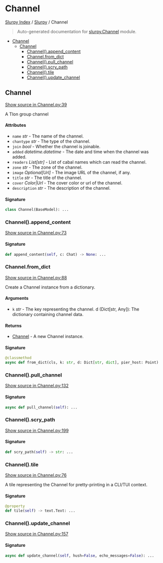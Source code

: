 # Channel

[Slurpy Index](../README.md#slurpy-index) / [Slurpy](./index.md#slurpy) / Channel

> Auto-generated documentation for [slurpy.Channel](../../slurpy/Channel.py) module.

- [Channel](#channel)
  - [Channel](#channel-1)
    - [Channel().append_content](#channel()append_content)
    - [Channel.from_dict](#channelfrom_dict)
    - [Channel().pull_channel](#channel()pull_channel)
    - [Channel().scry_path](#channel()scry_path)
    - [Channel().tile](#channel()tile)
    - [Channel().update_channel](#channel()update_channel)

## Channel

[Show source in Channel.py:39](../../slurpy/Channel.py#L39)

A Tlon group channel

#### Attributes

- `name` *str* - The name of the channel.
- `chantype` *str* - The type of the channel.
- `join` *bool* - Whether the channel is joinable.
- `added` *datetime.datetime* - The date and time when the channel was added.
- `readers` *List[str]* - List of cabal names which can read the channel.
- `zone` *str* - The zone of the channel.
- `image` *Optional[Url]* - The image URL of the channel, if any.
- `title` *str* - The title of the channel.
- `cover` *Color|Url* - The cover color or url of the channel.
- `description` *str* - The description of the channel.

#### Signature

```python
class Channel(BaseModel): ...
```

### Channel().append_content

[Show source in Channel.py:73](../../slurpy/Channel.py#L73)

#### Signature

```python
def append_content(self, c: Chat) -> None: ...
```

### Channel.from_dict

[Show source in Channel.py:88](../../slurpy/Channel.py#L88)

Create a Channel instance from a dictionary.

#### Arguments

- `k` *str* - The key representing the channel.
d (Dict[str, Any]): The dictionary containing channel data.

#### Returns

- [Channel](#channel) - A new Channel instance.

#### Signature

```python
@classmethod
async def from_dict(cls, k: str, d: Dict[str, dict], pier_host: Point) -> "Channel": ...
```

### Channel().pull_channel

[Show source in Channel.py:132](../../slurpy/Channel.py#L132)

#### Signature

```python
async def pull_channel(self): ...
```

### Channel().scry_path

[Show source in Channel.py:199](../../slurpy/Channel.py#L199)

#### Signature

```python
def scry_path(self) -> str: ...
```

### Channel().tile

[Show source in Channel.py:76](../../slurpy/Channel.py#L76)

A tile representing the Channel for pretty-printing in a CLI/TUI context.

#### Signature

```python
@property
def tile(self) -> text.Text: ...
```

### Channel().update_channel

[Show source in Channel.py:157](../../slurpy/Channel.py#L157)

#### Signature

```python
async def update_channel(self, hush=False, echo_messages=False): ...
```